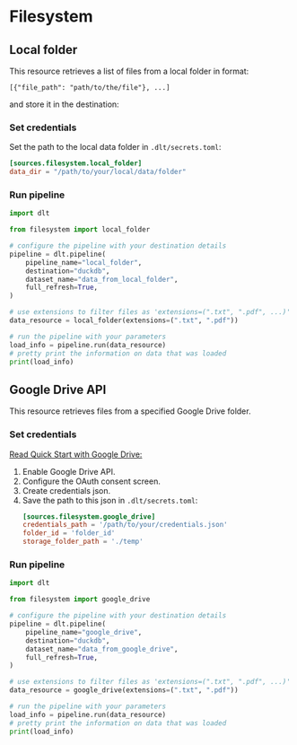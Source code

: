# Filesystem

## Local folder
This resource retrieves a list of files from a local folder in format:
```
[{"file_path": "path/to/the/file"}, ...]
```
and store it in the destination:

### Set credentials
Set the path to the local data folder in `.dlt/secrets.toml`:
```toml
[sources.filesystem.local_folder]
data_dir = "/path/to/your/local/data/folder"
```

### Run pipeline
```python
import dlt

from filesystem import local_folder

# configure the pipeline with your destination details
pipeline = dlt.pipeline(
    pipeline_name="local_folder",
    destination="duckdb",
    dataset_name="data_from_local_folder",
    full_refresh=True,
)

# use extensions to filter files as 'extensions=(".txt", ".pdf", ...)'
data_resource = local_folder(extensions=(".txt", ".pdf"))

# run the pipeline with your parameters
load_info = pipeline.run(data_resource)
# pretty print the information on data that was loaded
print(load_info)

```


## Google Drive API
This resource retrieves files from a specified Google Drive folder.
### Set credentials

[Read Quick Start with Google Drive:](https://developers.google.com/drive/api/quickstart/python?hl=en)

1. Enable Google Drive API.
2. Configure the OAuth consent screen.
3. Create credentials json.
4. Save the path to this json in `.dlt/secrets.toml`:
    ```toml
    [sources.filesystem.google_drive]
    credentials_path = '/path/to/your/credentials.json'
    folder_id = 'folder_id'
    storage_folder_path = './temp'
    ```

### Run pipeline
```python
import dlt

from filesystem import google_drive

# configure the pipeline with your destination details
pipeline = dlt.pipeline(
    pipeline_name="google_drive",
    destination="duckdb",
    dataset_name="data_from_google_drive",
    full_refresh=True,
)

# use extensions to filter files as 'extensions=(".txt", ".pdf", ...)'
data_resource = google_drive(extensions=(".txt", ".pdf"))

# run the pipeline with your parameters
load_info = pipeline.run(data_resource)
# pretty print the information on data that was loaded
print(load_info)
```
